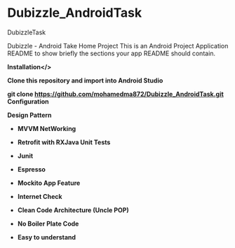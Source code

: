 # Dubizzle_AndroidTask
DubizzleTask

Dubizzle - Android Take Home Project This is an Android Project Application README to show briefly the sections your app README should contain.

<b>Installation</>

Clone this repository and import into Android Studio

git clone https://github.com/mohamedma872/Dubizzle_AndroidTask.git
Configuration


Design Pattern
- MVVM 
  NetWorking

- Retrofit with RXJava
  Unit Tests

- Junit
- Espresso
- Mockito
  App Feature

- Internet Check
- Clean Code Architecture (Uncle POP)
- No Boiler Plate Code
- Easy to understand
